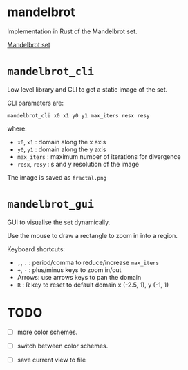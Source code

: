 # mandelbrot

Implementation in Rust of the Mandelbrot set.

[Mandelbrot set](mandelbrot_cli/fractal.png)

# `mandelbrot_cli`

Low level library and CLI to get a static image of the set.

CLI parameters are:

```
mandelbrot_cli x0 x1 y0 y1 max_iters resx resy
```

where:

 - `x0`, `x1` : domain along the x axis
 - `y0`, `y1` : domain along the y axis
 - `max_iters` : maximum number of iterations for divergence
 - `resx`, `resy` : s and y resolution of the image

The image is saved as `fractal.png`

# `mandelbrot_gui`

GUI to visualise the set dynamically.

Use the mouse to draw a rectangle to zoom in into a region.

Keyboard shortcuts:

 - `,`, `.` : period/comma to reduce/increase `max_iters`
 - `+`, `-` : plus/minus keys to zoom in/out
 - Arrows: use arrows keys to pan the domain
 - `R` : R key to reset to default domain x (-2.5, 1), y (-1, 1)

# TODO

 - [ ] more color schemes.
 - [ ] switch between color schemes.
 - [ ] save current view to file
 